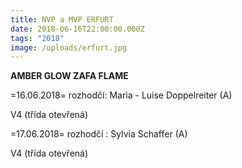 ```yaml
---
title: NVP a MVP ERFURT
date: 2018-06-16T22:00:00.000Z
tags: "2018"
image: /uploads/erfurt.jpg
---
```

**AMBER GLOW ZAFA FLAME**

\=16.06.2018= rozhodčí: Maria - Luise Doppelreiter (A)

V4 (třída otevřená)

\=17.06.2018= rozhodčí : Sylvia Schaffer (A)

V4 (třída otevřená)